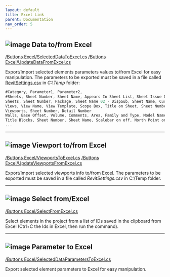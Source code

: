 ```yaml
---
layout: default
title: Excel Link
parent: Documentation
nav_order: 5
---
```


## ![image](https://raw.githubusercontent.com/giobel/ReviTab/master/ReviTab/Resources/excel.png) Data to/from Excel
[/Buttons Excel/SelectedDataToExcel.cs](https://github.com/giobel/ReviTab/tree/master/ReviTab/Buttons%20Excel/SelectedDataToExcel.cs)
[/Buttons Excel/UpdateDataFromExcel.cs](https://github.com/giobel/ReviTab/tree/master/ReviTab/Buttons%20Excel/UpdateDataFromExcel.cs)

Export/Import selected elements parameters values to/from Excel for easy manipulation. The parameters to be exported must be saved in a file called [RevitSettings.csv](https://www.dropbox.com/s/55vd4k3nx9agahk/RevitSettings.csv?dl=0) in *C:\Temp* folder:

```csharp
#Category, Parameter1, Parameter2, 
#Sheets, Sheet Number, Sheet Name, Appears In Sheet List, Sheet Issue Date
Sheets, Sheet Number, Package, Sheet Name 02 - DispSub, Sheet Name, Current Revision VT, Approved By,
Views, View Name, View Template, Scope Box, Title on Sheet, Sheet Number, Family and Type
Viewports, Sheet Number, Detail Number
Walls, Base Offset, Volume, Comments, Area, Family and Type, Model Name, Element Author, Mark
Title Blocks, Sheet Number, Sheet Name, Scalebar on off, North Point on off
...
```

---

## ![image](https://raw.githubusercontent.com/giobel/ReviTab/master/ReviTab/Resources/excel.png) Viewport to/from Excel
[/Buttons Excel/ViewportsToExcel.cs](https://github.com/giobel/ReviTab/tree/master/ReviTab/Buttons%20Excel/ViewportsToExcel.cs)
[/Buttons Excel/UpdateViewportsFromExcel.cs](https://github.com/giobel/ReviTab/tree/master/ReviTab/Buttons%20Excel/UpdateViewportsFromExcel.cs)

Export/Import selected viewports info to/from Excel. The parameters to be exported must be saved in a file called *RevitSettings.csv* in C:\Temp folder.

---

## ![image](https://raw.githubusercontent.com/giobel/ReviTab/master/ReviTab/Resources/excel.png) Select from/Excel
[/Buttons Excel/SelectFromExcel.cs](https://github.com/giobel/ReviTab/tree/master/ReviTab/Buttons%20Excel/SelectFromExcel.cs)

Select elements in the project from a list of IDs saved in the clipboard from Excel (Ctrl+C the Ids in Excel, then run the command).

---

## ![image](https://raw.githubusercontent.com/giobel/ReviTab/master/ReviTab/Resources/excel.png) Parameter to Excel
[/Buttons Excel/SelectedDataParametersToExcel.cs](https://github.com/giobel/ReviTab/tree/master/ReviTab/Buttons%20Excel/SelectedDataParametersToExcel.cs)

Export selected element parameters to Excel for easy manipulation.